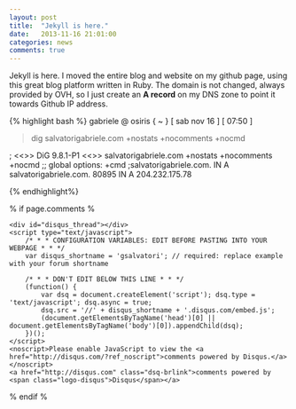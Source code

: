 ```yaml
---
layout: post
title:  "Jekyll is here."
date:   2013-11-16 21:01:00
categories: news
comments: true
---
```


Jekyll is here. I moved the entire blog and website on my github page, using this great blog platform written in Ruby. The domain is not changed, always provided by OVH, so I just create an <b>A record</b> on my DNS zone to point it towards Github IP address.

{% highlight bash %}
gabriele @ osiris { ~ } [ sab nov 16 ] [ 07:50 ]
> dig salvatorigabriele.com +nostats +nocomments +nocmd

; <<>> DiG 9.8.1-P1 <<>> salvatorigabriele.com +nostats +nocomments +nocmd
;; global options: +cmd
;salvatorigabriele.com.		IN	A
salvatorigabriele.com.	80895	IN	A	204.232.175.78

{% endhighlight%}

% if page.comments %

    <div id="disqus_thread"></div>
    <script type="text/javascript">
        /* * * CONFIGURATION VARIABLES: EDIT BEFORE PASTING INTO YOUR WEBPAGE * * */
        var disqus_shortname = 'gsalvatori'; // required: replace example with your forum shortname

        /* * * DON'T EDIT BELOW THIS LINE * * */
        (function() {
            var dsq = document.createElement('script'); dsq.type = 'text/javascript'; dsq.async = true;
            dsq.src = '//' + disqus_shortname + '.disqus.com/embed.js';
            (document.getElementsByTagName('head')[0] || document.getElementsByTagName('body')[0]).appendChild(dsq);
        })();
    </script>
    <noscript>Please enable JavaScript to view the <a href="http://disqus.com/?ref_noscript">comments powered by Disqus.</a></noscript>
    <a href="http://disqus.com" class="dsq-brlink">comments powered by <span class="logo-disqus">Disqus</span></a>
    
% endif %








